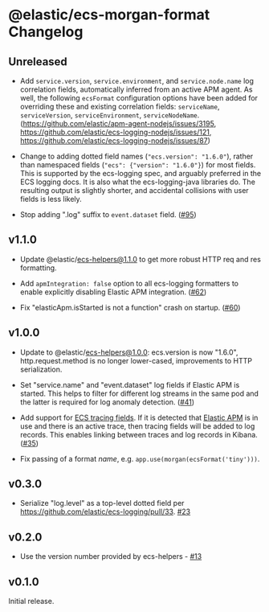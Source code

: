 # @elastic/ecs-morgan-format Changelog

## Unreleased

- Add `service.version`, `service.environment`, and `service.node.name` log
  correlation fields, automatically inferred from an active APM agent. As
  well, the following `ecsFormat` configuration options have been added for
  overriding these and existing correlation fields: `serviceName`,
  `serviceVersion`, `serviceEnvironment`, `serviceNodeName`.
  (https://github.com/elastic/apm-agent-nodejs/issues/3195,
  https://github.com/elastic/ecs-logging-nodejs/issues/121,
  https://github.com/elastic/ecs-logging-nodejs/issues/87)

- Change to adding dotted field names (`"ecs.version": "1.6.0"`), rather than
  namespaced fields (`"ecs": {"version": "1.6.0"}`) for most fields. This is
  supported by the ecs-logging spec, and arguably preferred in the ECS logging
  docs. It is also what the ecs-logging-java libraries do. The resulting output
  is slightly shorter, and accidental collisions with user fields is less
  likely.

- Stop adding ".log" suffix to `event.dataset` field.
  ([#95](https://github.com/elastic/ecs-logging-nodejs/issues/95))

## v1.1.0

- Update @elastic/ecs-helpers@1.1.0 to get more robust HTTP req and res
  formatting.

- Add `apmIntegration: false` option to all ecs-logging formatters to
  enable explicitly disabling Elastic APM integration.
  ([#62](https://github.com/elastic/ecs-logging-nodejs/pull/62))

- Fix "elasticApm.isStarted is not a function" crash on startup.
  ([#60](https://github.com/elastic/ecs-logging-nodejs/issues/60))

## v1.0.0

- Update to @elastic/ecs-helpers@1.0.0: ecs.version is now "1.6.0",
  http.request.method is no longer lower-cased, improvements to HTTP
  serialization.

- Set "service.name" and "event.dataset" log fields if Elastic APM is started.
  This helps to filter for different log streams in the same pod and the
  latter is required for log anomaly detection.
  ([#41](https://github.com/elastic/ecs-logging-nodejs/issues/41))

- Add support for [ECS tracing fields](https://www.elastic.co/guide/en/ecs/current/ecs-tracing.html).
  If it is detected that [Elastic APM](https://www.npmjs.com/package/elastic-apm-node)
  is in use and there is an active trace, then tracing fields will be added to
  log records. This enables linking between traces and log records in Kibana.
  ([#35](https://github.com/elastic/ecs-logging-nodejs/issues/35))

- Fix passing of a format *name*, e.g. `app.use(morgan(ecsFormat('tiny')))`.

## v0.3.0

- Serialize "log.level" as a top-level dotted field per
  https://github.com/elastic/ecs-logging/pull/33.
  [#23](https://github.com/elastic/ecs-logging-nodejs/pull/23)

## v0.2.0

- Use the version number provided by ecs-helpers - [#13](https://github.com/elastic/ecs-logging-nodejs/pull/13)

## v0.1.0

Initial release.
